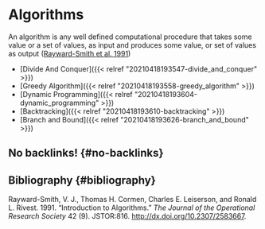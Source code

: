 # Algorithms


An algorithm is any well defined computational procedure that takes some value or a set of values, as input and produces some value, or set of values as output ([Rayward-Smith et al. 1991](#org50647ae))

-   [Divide And Conquer]({{< relref "20210418193547-divide_and_conquer" >}})
-   [Greedy Algorithm]({{< relref "20210418193558-greedy_algorithm" >}})
-   [Dynamic Programming]({{< relref "20210418193604-dynamic_programming" >}})
-   [Backtracking]({{< relref "20210418193610-backtracking" >}})
-   [Branch and Bound]({{< relref "20210418193626-branch_and_bound" >}})


## No backlinks! {#no-backlinks}


## Bibliography {#bibliography}

<a id="org50647ae"></a>Rayward-Smith, V. J., Thomas H. Cormen, Charles E. Leiserson, and Ronald L. Rivest. 1991. “Introduction to Algorithms.” _The Journal of the Operational Research Society_ 42 (9). JSTOR:816. <http://dx.doi.org/10.2307/2583667>.
